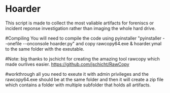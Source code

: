 # Hoarder
This script is made to collect the most valiable artifacts for foreniscs or incident reponse investigation rather than imaging the whole hard drive. 


#Compiling 
You will need to compile the code using pyinstaller "pyinstaller --onefile --onconsole hoarder.py" and copy rawcopy64.exe & hoarder.ymal to the same folder with the exeutable.

#Note: big thanks to jschicht for creating the amazing tool rawcopy which made ourlives easier. https://github.com/jschicht/RawCopy



#workthrough 
 all you need to exeute it with admin privileges and the rawcopy64.exe should be at the same folder and then it will create a zip file which contains a folder with multiple subfolder that holds all artifacts.

